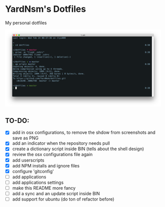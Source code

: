 # YardNsm's Dotfiles
My personal dotfiles

![The final product](https://raw.githubusercontent.com/YardNsm/dotfiles/master/_misc/media/terminal.png)

## TO-DO:
- [x] add in osx configurations, to remove the shdow from screenshots and save as PNG
- [x] add an indicator when the repository needs pull
- [x] create a dictionary script inside BIN (tells about the shell design)
- [x] review the osx configurations file again
- [x] add userscripts
- [x] add NPM installs and ignore files
- [x] configure 'gitconfig'
- [ ] add applications
- [ ] add applications settings
- [ ] make this README more fancy
- [ ] add a sync and an update script inside BIN
- [ ] add support for ubuntu (do ton of refactor before)
